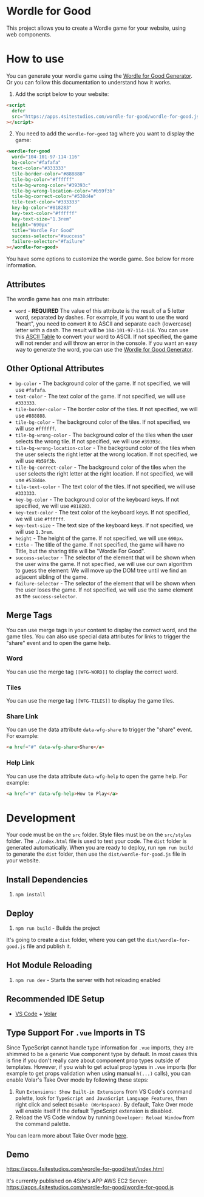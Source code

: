 # Wordle for Good

This project allows you to create a Wordle game for your website, using web components.

# How to use

You can generate your wordle game using the [Wordle for Good Generator](https://apps.4sitestudios.com/wordle-for-good/generator/index.html). Or you can follow this documentation to understand how it works.

1. Add the script below to your website:

```html
<script
  defer
  src="https://apps.4sitestudios.com/wordle-for-good/wordle-for-good.js"
></script>
```

2. You need to add the `wordle-for-good` tag where you want to display the game:

```html
<wordle-for-good
  word="104-101-97-114-116"
  bg-color="#fafafa"
  text-color="#333333"
  tile-border-color="#888888"
  tile-bg-color="#ffffff"
  tile-bg-wrong-color="#39393c"
  tile-bg-wrong-location-color="#b59f3b"
  tile-bg-correct-color="#538d4e"
  tile-text-color="#333333"
  key-bg-color="#818283"
  key-text-color="#ffffff"
  key-text-size="1.3rem"
  height="690px"
  title="Wordle For Good"
  success-selector="#success"
  failure-selector="#failure"
></wordle-for-good>
```

You have some options to customize the wordle game. See below for more information.

## Attributes

The wordle game has one main attribute:

- `word` - **REQUIRED** The value of this attribute is the result of a 5 letter word, separated by dashes. For example, if you want to use the word "heart", you need to convert it to ASCII and separate each (lowercase) letter with a dash. The result will be `104-101-97-114-116`. You can use this [ASCII Table](https://www.ascii-code.com/) to convert your word to ASCII. If not specified, the game will not render and will throw an error in the console.
  If you want an easy way to generate the word, you can use the [Wordle for Good Generator](https://apps.4sitestudios.com/wordle-for-good/generator/index.html).

## Other Optional Attributes

- `bg-color` - The background color of the game. If not specified, we will use `#fafafa`.
- `text-color` - The text color of the game. If not specified, we will use `#333333`.
- `tile-border-color` - The border color of the tiles. If not specified, we will use `#888888`.
- `tile-bg-color` - The background color of the tiles. If not specified, we will use `#ffffff`.
- `tile-bg-wrong-color` - The background color of the tiles when the user selects the wrong tile. If not specified, we will use `#39393c`.
- `tile-bg-wrong-location-color` - The background color of the tiles when the user selects the right letter at the wrong location. If not specified, we will use `#b59f3b`.
- `tile-bg-correct-color` - The background color of the tiles when the user selects the right letter at the right location. If not specified, we will use `#538d4e`.
- `tile-text-color` - The text color of the tiles. If not specified, we will use `#333333`.
- `key-bg-color` - The background color of the keyboard keys. If not specified, we will use `#818283`.
- `key-text-color` - The text color of the keyboard keys. If not specified, we will use `#ffffff`.
- `key-text-size` - The text size of the keyboard keys. If not specified, we will use `1.3rem`.
- `height` - The height of the game. If not specified, we will use `690px`.
- `title` - The title of the game. If not specified, the game will have no Title, but the sharing title will be "Wordle For Good".
- `success-selector` - The selector of the element that will be shown when the user wins the game. If not specified, we will use our own algorithm to guess the element: We will move up the DOM tree until we find an adjacent sibling of the game.
- `failure-selector` - The selector of the element that will be shown when the user loses the game. If not specified, we will use the same element as the `success-selector`.

## Merge Tags

You can use merge tags in your content to display the correct word, and the game tiles. You can also use special data attributes for links to trigger the "share" event and to open the game help.

### Word

You can use the merge tag `[[WFG-WORD]]` to display the correct word.

### Tiles

You can use the merge tag `[[WFG-TILES]]` to display the game tiles.

### Share Link

You can use the data attribute `data-wfg-share` to trigger the "share" event. For example:

```html
<a href="#" data-wfg-share>Share</a>
```

### Help Link

You can use the data attribute `data-wfg-help` to open the game help. For example:

```html
<a href="#" data-wfg-help>How to Play</a>
```

# Development

Your code must be on the `src` folder. Style files must be on the `src/styles` folder. The `./index.html` file is used to test your code.
The `dist` folder is generated automatically.
When you are ready to deploy, run `npm run build` to generate the `dist` folder, then use the `dist/wordle-for-good.js` file in your website.

## Install Dependencies

1. `npm install`

## Deploy

1. `npm run build` - Builds the project

It's going to create a `dist` folder, where you can get the `dist/wordle-for-good.js` file and publish it.

## Hot Module Reloading

1. `npm run dev` - Starts the server with hot reloading enabled

## Recommended IDE Setup

- [VS Code](https://code.visualstudio.com/) + [Volar](https://marketplace.visualstudio.com/items?itemName=Vue.volar)

## Type Support For `.vue` Imports in TS

Since TypeScript cannot handle type information for `.vue` imports, they are shimmed to be a generic Vue component type by default. In most cases this is fine if you don't really care about component prop types outside of templates. However, if you wish to get actual prop types in `.vue` imports (for example to get props validation when using manual `h(...)` calls), you can enable Volar's Take Over mode by following these steps:

1. Run `Extensions: Show Built-in Extensions` from VS Code's command palette, look for `TypeScript and JavaScript Language Features`, then right click and select `Disable (Workspace)`. By default, Take Over mode will enable itself if the default TypeScript extension is disabled.
2. Reload the VS Code window by running `Developer: Reload Window` from the command palette.

You can learn more about Take Over mode [here](https://github.com/johnsoncodehk/volar/discussions/471).

## Demo

https://apps.4sitestudios.com/wordle-for-good/test/index.html

It's currently published on 4Site's APP AWS EC2 Server:  
https://apps.4sitestudios.com/wordle-for-good/wordle-for-good.js
